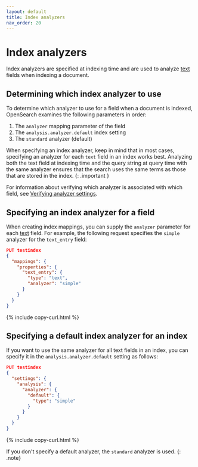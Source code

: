 ```yaml
---
layout: default
title: Index analyzers
nav_order: 20
---
```


# Index analyzers

Index analyzers are specified at indexing time and are used to analyze [text]({{site.url}}{{site.baseurl}}/field-types/supported-field-types/text/) fields when indexing a document.

## Determining which index analyzer to use

To determine which analyzer to use for a field when a document is indexed, OpenSearch examines the following parameters in order:

1. The `analyzer` mapping parameter of the field
1. The `analysis.analyzer.default` index setting
1. The `standard` analyzer (default)

When specifying an index analyzer, keep in mind that in most cases, specifying an analyzer for each `text` field in an index works best. Analyzing both the text field at indexing time and the query string at query time with the same analyzer ensures that the search uses the same terms as those that are stored in the index. 
{: .important }

For information about verifying which analyzer is associated with which field, see [Verifying analyzer settings]({{site.url}}{{site.baseurl}}/analyzers/index/#verifying-analyzer-settings).

## Specifying an index analyzer for a field

When creating index mappings, you can supply the `analyzer` parameter for each [text]({{site.url}}{{site.baseurl}}/field-types/supported-field-types/text/) field. For example, the following request specifies the `simple` analyzer for the `text_entry` field:

```json
PUT testindex
{
  "mappings": {
    "properties": {
      "text_entry": {
        "type": "text",
        "analyzer": "simple"
      }
    }
  }
}
```
{% include copy-curl.html %}

## Specifying a default index analyzer for an index

If you want to use the same analyzer for all text fields in an index, you can specify it in the `analysis.analyzer.default` setting as follows:

```json
PUT testindex
{
  "settings": {
    "analysis": {
      "analyzer": {
        "default": {
          "type": "simple"
        }
      }
    }
  }
}
```
{% include copy-curl.html %}

If you don't specify a default analyzer, the `standard` analyzer is used.
{: .note}

